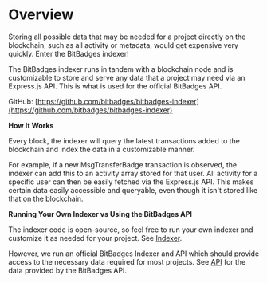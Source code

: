 # Overview

Storing all possible data that may be needed for a project directly on the blockchain, such as all activity or metadata, would get expensive very quickly. Enter the BitBadges indexer!

The BitBadges indexer runs in tandem with a blockchain node and is customizable to store and serve any data that a project may need via an Express.js API. This is what is used for the official BitBadges API.

GitHub: [https://github.com/bitbadges/bitbadges-indexer](https://github.com/bitbadges/bitbadges-indexer)

**How It Works**

Every block, the indexer will query the latest transactions added to the blockchain and index the data in a customizable manner.&#x20;

For example, if a new MsgTransferBadge transaction is observed, the indexer can add this to an activity array stored for that user. All activity for a specific user can then be easily fetched via the Express.js API. This makes certain data easily accessible and queryable, even though it isn't stored like that on the blockchain.

**Running Your Own Indexer vs Using the BitBadges API**

The indexer code is open-source, so feel free to run your own indexer and customize it as needed for your project. See [Indexer](./).

However, we run an official BitBadges Indexer and API which should provide access to the necessary data required for most projects. See [API](../api.md) for the data provided by the BitBadges API.
